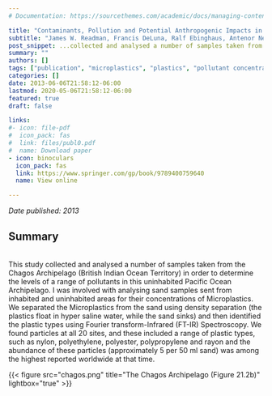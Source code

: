 ```yaml
---
# Documentation: https://sourcethemes.com/academic/docs/managing-content/

title: "Contaminants, Pollution and Potential Anthropogenic Impacts in Chagos/BIOT"
subtitle: "James W. Readman, Francis DeLuna, Ralf Ebinghaus, Antenor Nestor Guzman, Andrew R. G. Price, Emily E. Readman, Anne L. S. Sheppard, Victoria A. Sleight, Renate Sturm, Richard C. Thompson, Andrew Tonkin, Hendrik Wolschke, <b>Robyn J. Wright</b>, Charles R. C. Sheppard"
post_snippet: ...collected and analysed a number of samples taken from the Chagos Archipelago...concentrations of Microplastics...
summary: ""
authors: []
tags: ["publication", "microplastics", "plastics", "pollutant concentrations"]
categories: []
date: 2013-06-06T21:58:12-06:00
lastmod: 2020-05-06T21:58:12-06:00
featured: true
draft: false

links: 
#- icon: file-pdf
#  icon_pack: fas
#  link: files/publ0.pdf
#  name: Download paper
- icon: binoculars
  icon_pack: fas
  link: https://www.springer.com/gp/book/9789400759640
  name: View online

---
```

_Date published: 2013_

<h2>Summary</h2></br>
This study collected and analysed a number of samples taken from the Chagos Archipelago (British Indian Ocean Territory) in order to determine the levels of a range of pollutants in this uninhabited Pacific Ocean Archipelago. I was involved with analysing sand samples sent from inhabited and uninhabited areas for their concentrations of Microplastics. We separated the Microplastics from the sand using density separation (the plastics float in hyper saline water, while the sand sinks) and then identified the plastic types using Fourier transform-Infrared (FT-IR) Spectroscopy. We found particles at all 20 sites, and these included a range of plastic types, such as nylon, polyethylene, polyester, polypropylene and rayon and the abundance of these particles (approximately 5 per 50 ml sand) was among the highest reported worldwide at that time.

{{< figure src="chagos.png" title="The Chagos Archipelago (Figure 21.2b)" lightbox="true" >}}